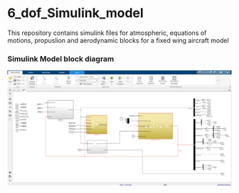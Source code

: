 # 6_dof_Simulink_model
This repository contains simulink files for atmospheric, equations of motions, propuslion and aerodynamic blocks for a fixed wing aircraft model

### Simulink Model block diagram
![6 Degrees of freedom(FW)](./Simulink_model.png)
